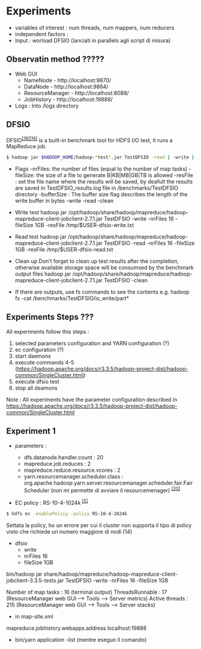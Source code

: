 # Experiments

* variables of interest : num threads, num mappers, num reducers
* independent factors :
* Input : worload DFSIO (lanciati in parallelo agli script di misura)


## Observatin method ?????
* Web GUI
  * NameNode - http://localhost:9870/
  * DataNode -  http://localhost:9864/
  * ResourceManager - http://localhost:8088/
  * JobHistory - http://localhost:19888/
* Logs : Into /logs directory

## DFSIO
DFSIO<sup>[[18]](References.md#dfsio)</sup><sup>[[19]](References.md#benchmark)</sup> is a built-in benchmark tool for HDFS I/O test, it runs a MapReduce job.

```bash
$ hadoop jar $HADOOP_HOME/hadoop-*test*.jar TestDFSIO -read | -write | -clean [-nrFiles N] [-fileSize MB] [-resFile resultFileName] [-bufferSize Bytes]
```

* Flags
-nrFiles: the number of files (equal to the number of map tasks)
-fileSize: the size of a file to generate B|KB|MB|GB|TB is allowed
-resFile : set the file name where the results will be saved, by deafult the results are saved in TestDFSIO_results.log file in /benchmarks/TestDFSIO directory
-bufferSize : The buffer size flag describes the length of the write buffer in bytes
-write
-read
-clean

* Write test
hadoop jar /opt/hadoop/share/hadoop/mapreduce/hadoop-mapreduce-client-jobclient-2.7.1.jar TestDFSIO -write -nrFiles 16 -fileSize 1GB -resFile /tmp/$USER-dfsio-write.txt

* Read test
hadoop jar /opt/hadoop/share/hadoop/mapreduce/hadoop-mapreduce-client-jobclient-2.7.1.jar TestDFSIO -read -nrFiles 16 -fileSize 1GB -resFile /tmp/$USER-dfsio-read.txt

* Clean up 
Don’t forget to clean up test results after the completion, otherwise available storage space will be consumsed by the benchmark output files
hadoop jar /opt/hadoop/share/hadoop/mapreduce/hadoop-mapreduce-client-jobclient-2.7.1.jar TestDFSIO -clean

* If there are outputs, use fs commands to see the contents e.g.
hadoop fs -cat /benchmarks/TestDFSIO/io_write/part*


## Experiments Steps ???

All experiments follow this steps :
1. selected parameters configuration and YARN configuration (?)
1. ec configuration (?)
1. start daemons
1. execute commands 4-5 (https://hadoop.apache.org/docs/r3.3.5/hadoop-project-dist/hadoop-common/SingleCluster.html)
1. execute dfsio test
1. stop all deamons

Note : All experiments have the parameter configuration described in https://hadoop.apache.org/docs/r3.3.5/hadoop-project-dist/hadoop-common/SingleCluster.html


## Experiment 1

* parameters : 
  * dfs.datanode.handler.count : 20 
  * mapreduce.job.reduces : 2
  * mapreduce.reduce.resource.vcores : 2
  * yarn.resourcemanager.scheduler.class : org.apache.hadoop.yarn.server.resourcemanager.scheduler.fair.FairScheduler (non mi permette di avviare il resourcemenager) <sup>[[20]](References.md#fair_scheduler)</sup>

* EC policy : RS-10-4-1024k   <sup>[[5]](References.md#EC)</sup>

```bash
$ hdfs ec -enablePolicy -policy RS-10-4-1024k
```
Settata la policy, ho un errore per cui il cluster non supporta il tipo di policy visto che richiede un numero maggiore di nodi (14)

* dfsio
  * write
  * nrFiles 16
  * fileSize 1GB

bin/hadoop jar share/hadoop/mapreduce/hadoop-mapreduce-client-jobclient-3.3.5-tests.jar TestDFSIO -write -nrFiles 16 -fileSize 1GB

Number of map tasks : 16 (terminal output)
ThreadsRunnable	: 17 (ResourceManager web GUI --> Tools --> Server metrics)
Active threads : 215 (ResourceManager web GUI --> Tools --> Server stacks)




* in map-site.xml
<property>
        <name>mapreduce.jobhistory.webapps.address</name>
        <value>localhost:19888</value>
</property>

* bin/yarn application -list (mentre eseguo il comando)

